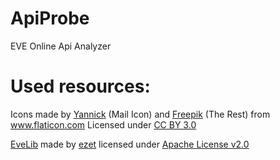 # ApiProbe
EVE Online Api Analyzer

# Used resources:  

Icons made by <a href="http://www.flaticon.com/authors/yannick" title="Yannick">Yannick</a> (Mail Icon) and
 <a href="http://www.flaticon.com/authors/freepik" title="Freepik">Freepik</a> (The Rest)
from <a href="http://www.flaticon.com" title="Flaticon">www.flaticon.com</a> 
Licensed under <a href="http://creativecommons.org/licenses/by/3.0/" title="Creative Commons BY 3.0">CC BY 3.0</a>

<a href="https://github.com/ezet/evelib">EveLib</a> made by <a href="https://github.com/ezet">ezet</a> licensed under <a href="http://www.apache.org/licenses/LICENSE-2.0.txt">Apache License v2.0</a>